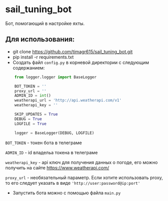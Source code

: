 # sail_tuning_bot
Бот, помогающий в настройке яхты.

## Для использования:

- git clone https://github.com/timagr615/sail_tuning_bot.git
- pip install -r requirements.txt
- Создать файл `config.py` в корневой директории с следующим содержанием:

```python
    from logger.logger import BaseLogger

    BOT_TOKEN = ''
    proxy_url = ''
    ADMIN_ID = int()
    weatherapi_url = 'http://api.weatherapi.com/v1'
    weatherapi_key = ''

    SKIP_UPDATES = True
    DEBUG = True
    LOGFILE = True

    logger = BaseLogger(DEBUG, LOGFILE)
```
`BOT_TOKEN` - токен бота в телеграме

`ADMIN_ID` - id владельа токена в телеграме

`weatherapi_key` - api ключ для получения данных о погоде, его можно получить на сайте https://www.weatherapi.com/

`proxy_url` - необязательный параметр. Если хотите использовать proxy, то его следует указать в виде `'http://user:password@ip:port'`

- Запустить бота можно с помощью файла `main.py`
